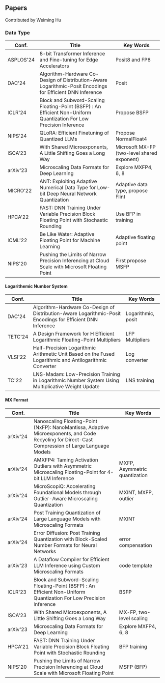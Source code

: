 Papers
------------------------

Contributed by Weiming Hu

### Data Type

| Conf.     | **Title**                                                    | **Key Words**                               |
| --------- | ------------------------------------------------------------ | ------------------------------------------- |
| ASPLOS'24 | 8-bit Transformer Inference and Fine-tuning for Edge Accelerators | Posit8 and FP8                              |
| DAC'24    | Algorithm-Hardware Co-Design of Distribution-Aware Logarithmic-Posit Encodings for Efficient DNN Inference | Posit                                       |
| ICLR'24   | Block and Subword-Scaling Floating-Point (BSFP) : An Efficient Non-Uniform Quantization For Low Precision Inference | Propose BSFP                                |
| NIPS'24   | QLoRA: Efficient Finetuning of Quantized LLMs                | Propose NormalFloat4                        |
| ISCA'23   | With Shared Microexponents, A Little Shifting Goes a Long Way | Microsoft MX-FP (two-level shared exponent) |
| arXiv'23  | Microscaling Data Formats for Deep Learning                  | Explore MXFP4, 6, 8                         |
| MICRO'22  | ANT: Exploiting Adaptive Numerical Data Type for Low-bit Deep Neural Network Quantization | Adaptive data type, propose Flint           |
| HPCA'22   | FAST: DNN Training Under Variable Precision Block Floating Point with Stochastic Rounding | Use BFP in training                         |
| ICML'22   | Be Like Water: Adaptive Floating Point for Machine Learning  | Adaptive floating point                     |
| NIPS'20   | Pushing the Limits of Narrow Precision Inferencing at Cloud Scale with Microsoft Floating Point | First propose MSFP                          |

#### Logarithemic Number System

| Conf.   | **Title**                                                    | **Key Words**      |
| ------- | ------------------------------------------------------------ | ------------------ |
| DAC'24  | Algorithm-Hardware Co-Design of Distribution-Aware Logarithmic-Posit Encodings for Efficient DNN Inference | Logarithmic, posit |
| TETC'24 | A Design Framework for H Efficient Logarithmic Floating-Point Multipliers | LFP Multipliers    |
| VLSI'22 | Half-Precision Logarithmic Arithmetic Unit Based on the Fused Logarithmic and Antilogarithmic Converter | Log converter      |
| TC'22   | LNS-Madam: Low-Precision Training in Logarithmic Number System Using Multiplicative Weight Update | LNS training       |

#### MX Format

| Conf.    | **Title**                                                    | **Key Words**                 |
| -------- | ------------------------------------------------------------ | ----------------------------- |
| arXiv'24 | Nanoscaling Floating-Point (NxFP): NanoMantissa, Adaptive Microexponents, and Code Recycling for Direct-Cast Compression of Large Language Models |                               |
| arXiv'24 | AMXFP4: Taming Activation Outliers with Asymmetric Microscaling Floating-Point for 4-bit LLM Inference | MXFP, Asymmetric quantization |
| arXiv'24 | MicroScopiQ: Accelerating Foundational Models through Outlier-Aware Microscaling Quantization | MXINT, MXFP, outlier          |
| arXiv'24 | Post Training Quantization of Large Language Models with Microscaling Formats | MXINT                         |
| arXiv'24 | Error Diffusion: Post Training Quantization with Block-Scaled Number Formats for Neural Networks | error compensation            |
| arXiv'23 | A Dataflow Compiler for Efficient LLM Inference using Custom Microscaling Formats | code template                 |
| ICLR'23  | Block and Subword-Scaling Floating-Point (BSFP) : An Efficient Non-Uniform Quantization For Low Precision Inference | BSFP                          |
| ISCA'23  | With Shared Microexponents, A Little Shifting Goes a Long Way | MX-FP, two-level scaling      |
| arXiv'23 | Microscaling Data Formats for Deep Learning                  | Explore MXFP4, 6, 8           |
| HPCA'21  | FAST: DNN Training Under Variable Precision Block Floating Point with Stochastic Rounding | BFP training                  |
| NIPS'20  | Pushing the Limits of Narrow Precision Inferencing at Cloud Scale with Microsoft Floating Point | MSFP (BFP)                    |

